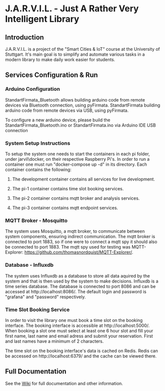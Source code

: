# J.A.R.V.I.L. - Just A Rather Very Intelligent Library

## Introduction

J.A.R.V.I.L. is a project of the "Smart Cities & IoT" course at the University of Stuttgart. It's main goal is to simplify and automate various tasks in a modern library to make daily work easier for students.

## Services Configuration & Run

### Arduino Configuration

StandartFirmata_Bluetooth allows building arduino code from remote devices via Bluetooth connection, using pyFirmata. 
StandartFirmata building arduino code from remote devices via USB, using pyFirmata.

To configure a new arduino device, please build the StandartFirmata_Bluetooth.ino or StandartFirmata.ino via Arduino IDE USB connection

### System Setup Instructions

To setup the system one needs to start the containers in each pi folder, under jarvil\docker, on their respective Raspberry Pi's. In order to run a container one must run "docker-compose up -d" in its directory. Each container contains the following:

1. The development container contains all services for live development.

2. The pi-1 container contains time slot booking services.

3. The pi-2 container contains mqtt broker and analysis services.

4. The pi-3 container contains mqtt endpoint services.

### MQTT Broker - Mosquitto 

The system uses Mosquitto, a mqtt broker, to communicate between system components, ensuring indirect communication. The mqtt broker is connected to port 1883, so if one were to connect a mqtt spy it should also be connected to port 1883. The mqtt spy used for testing was MQTT-Explorer: https://github.com/thomasnordquist/MQTT-Explorer/.

### Database - Influxdb

The system uses Influxdb as a database to store all data aquired by the system and that is then used by the system to make decisions. Influxdb is a time series database. The database is connected to port 8086 and can be accessed at http://localhost:8086/. The default login and password is "grafana" and "password" respectively.

### Time Slot Booking Service

In order to visit the library one must book a time slot on the booking interface. The booking interface is accessible at http://localhost:5000/. When booking a slot one must select at least one 6 hour slot and fill your first name, last name and email adress and submit your reservation. First and last names have a minimum of 2 characters.

The time slot on the booking interface's data is cached on Redis. Redis can be accessed on http://localhost:6379/ and the cache can be viewed there.

## Full Documentation

See the [Wiki](https://github.com/mario-r99/smart-office/wiki/) for full documentation and other information.
